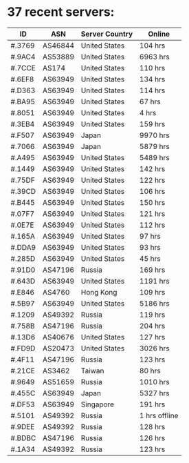 # 37 recent servers:

| ID | ASN | Server Country | Online |
| ------ | ------ | ------ | ------ |
| #.3769 | AS46844 | United States | 104 hrs |
| #.9AC4 | AS53889 | United States | 6963 hrs |
| #.7CCE | AS174 | United States | 110 hrs |
| #.6EF8 | AS63949 | United States | 134 hrs |
| #.D363 | AS63949 | United States | 114 hrs |
| #.BA95 | AS63949 | United States | 67 hrs |
| #.8051 | AS63949 | United States | 4 hrs |
| #.3EB4 | AS63949 | United States | 159 hrs |
| #.F507 | AS63949 | Japan | 9970 hrs |
| #.7066 | AS63949 | Japan | 5879 hrs |
| #.A495 | AS63949 | United States | 5489 hrs |
| #.1449 | AS63949 | United States | 142 hrs |
| #.75DF | AS63949 | United States | 122 hrs |
| #.39CD | AS63949 | United States | 106 hrs |
| #.B445 | AS63949 | United States | 150 hrs |
| #.07F7 | AS63949 | United States | 121 hrs |
| #.0E7E | AS63949 | United States | 112 hrs |
| #.165A | AS63949 | United States | 97 hrs |
| #.DDA9 | AS63949 | United States | 93 hrs |
| #.285D | AS63949 | United States | 45 hrs |
| #.91D0 | AS47196 | Russia | 169 hrs |
| #.643D | AS63949 | United States | 1191 hrs |
| #.E846 | AS4760 | Hong Kong | 109 hrs |
| #.5B97 | AS63949 | United States | 5186 hrs |
| #.1209 | AS49392 | Russia | 119 hrs |
| #.758B | AS47196 | Russia | 204 hrs |
| #.13D6 | AS40676 | United States | 127 hrs |
| #.FD9D | AS20473 | United States | 3026 hrs |
| #.4F11 | AS47196 | Russia | 123 hrs |
| #.21CE | AS3462 | Taiwan | 80 hrs |
| #.9649 | AS51659 | Russia | 1010 hrs |
| #.455C | AS63949 | Japan | 5327 hrs |
| #.DF53 | AS63949 | Singapore | 191 hrs |
| #.5101 | AS49392 | Russia | 1 hrs offline |
| #.9DEE | AS49392 | Russia | 128 hrs |
| #.BDBC | AS47196 | Russia | 126 hrs |
| #.1A34 | AS49392 | Russia | 123 hrs |

